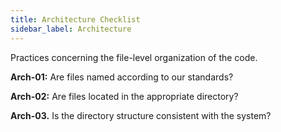 ```yaml
---
title: Architecture Checklist
sidebar_label: Architecture
---
```


Practices concerning the file-level organization of the code.

**Arch-01:** Are files named according to our standards?

**Arch-02:** Are files located in the appropriate directory?

**Arch-03.** Is the directory structure consistent with the system?
